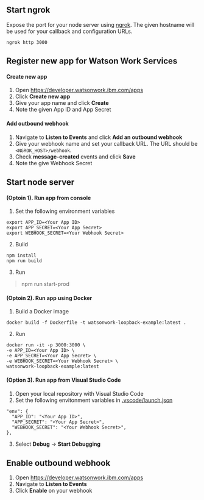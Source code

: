 ## Start ngrok
Expose the port for your node server using [ngrok](https://ngrok.com/). The given hostname will be used for your callback and configuration URLs.

```
ngrok http 3000
```


## Register new app for Watson Work Services
#### Create new app
1. Open https://developer.watsonwork.ibm.com/apps
1. Click **Create new app**
1. Give your app name and click **Create**
1. Note the given App ID and App Secret
#### Add outbound webhook
1. Navigate to **Listen to Events** and click **Add an outbound webhook**
1. Give your webhook name and set your callback URL. The URL should be `<NGROK_HOST>/webhook`.
1. Check **message-created** events and click **Save**
1. Note the give Webhook Secret


## Start node server
#### (Optoin 1). Run app from console
1.  Set the following environment variables
```
export APP_ID=<Your App ID>
export APP_SECRET=<Your App Secret>
export WEBHOOK_SECRET=<Your Webhook Secret>
```

2.  Build
```
npm install
npm run build
```

3.  Run

> npm run start-prod

#### (Optoin 2). Run app using Docker

1.  Build a Docker image
```
docker build -f Dockerfile -t watsonwork-loopback-example:latest .
```

2.  Run
```
docker run -it -p 3000:3000 \
-e APP_ID=<Your App ID> \
-e APP_SECRET=<Your App Secret> \
-e WEBHOOK_SECRET=<Your Webhook Secret> \
watsonwork-loopback-example:latest
```

#### (Option 3). Run app from Visual Studio Code
1. Open your local repository with Visual Studio Code
2. Set the following envitonment variables in [.vscode/launch.json](https://github.com/nhayashida/watsonwork-loopback-example/blob/master/.vscode/launch.json)
```
"env": {
  "APP_ID": "<Your App ID>",
  "APP_SECRET": "<Your App Secret>",
  "WEBHOOK_SECRET": "<Your Webhook Secret>",
},
```
3. Select **Debug** -> **Start Debugging**

## Enable outbound webhook
1. Open https://developer.watsonwork.ibm.com/apps
1. Navigate to **Listen to Events**
1. Click **Enable** on your webhook
